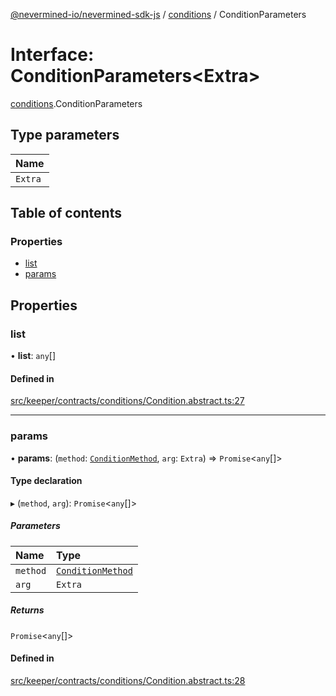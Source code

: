 [@nevermined-io/nevermined-sdk-js](../code-reference.md) / [conditions](../modules/conditions.md) / ConditionParameters

# Interface: ConditionParameters<Extra\>

[conditions](../modules/conditions.md).ConditionParameters

## Type parameters

| Name    |
| :------ |
| `Extra` |

## Table of contents

### Properties

- [list](conditions.ConditionParameters.md#list)
- [params](conditions.ConditionParameters.md#params)

## Properties

### list

• **list**: `any`[]

#### Defined in

[src/keeper/contracts/conditions/Condition.abstract.ts:27](https://github.com/nevermined-io/sdk-js/blob/55f88d2/src/keeper/contracts/conditions/Condition.abstract.ts#L27)

---

### params

• **params**: (`method`: [`ConditionMethod`](../modules/conditions.md#conditionmethod), `arg`: `Extra`) => `Promise`<`any`[]\>

#### Type declaration

▸ (`method`, `arg`): `Promise`<`any`[]\>

##### Parameters

| Name     | Type                                                          |
| :------- | :------------------------------------------------------------ |
| `method` | [`ConditionMethod`](../modules/conditions.md#conditionmethod) |
| `arg`    | `Extra`                                                       |

##### Returns

`Promise`<`any`[]\>

#### Defined in

[src/keeper/contracts/conditions/Condition.abstract.ts:28](https://github.com/nevermined-io/sdk-js/blob/55f88d2/src/keeper/contracts/conditions/Condition.abstract.ts#L28)
